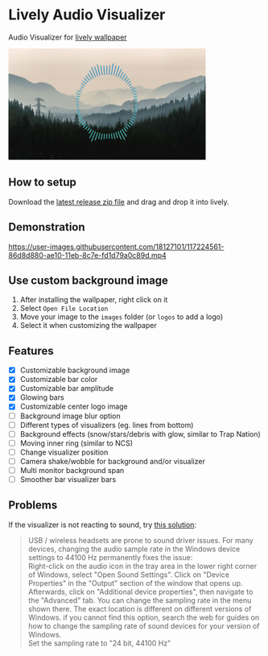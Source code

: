 # Lively Audio Visualizer

Audio Visualizer for [lively wallpaper](https://rocksdanister.github.io/lively/)

![Preview gif](preview.gif)

## How to setup

Download the [latest release zip file](https://github.com/elias123tre/Lively-Audio-Visualizer/releases/latest) and drag and drop it into lively.

## Demonstration

https://user-images.githubusercontent.com/18127101/117224561-86d8d880-ae10-11eb-8c7e-fd1d79a0c89d.mp4

## Use custom background image

1. After installing the wallpaper, right click on it
2. Select `Open File Location`
3. Move your image to the `images` folder (or `logos` to add a logo)
4. Select it when customizing the wallpaper

## Features

- [x] Customizable background image
- [x] Customizable bar color
- [x] Customizable bar amplitude
- [x] Glowing bars
- [x] Customizable center logo image
- [ ] Background image blur option
- [ ] Different types of visualizers (eg. lines from bottom)
- [ ] Background effects (snow/stars/debris with glow, similar to Trap Nation)
- [ ] Moving inner ring (similar to NCS)
- [ ] Change visualizer position
- [ ] Camera shake/wobble for background and/or visualizer
- [ ] Multi monitor background span
- [ ] Smoother bar visualizer bars

## Problems

If the visualizer is not reacting to sound, try [this solution](https://help.wallpaperengine.io/en/audio/intermittent.html):
> USB / wireless headsets are prone to sound driver issues. For many devices, changing the audio sample rate in the Windows device settings to 44100 Hz permanently fixes the issue:  
> Right-click on the audio icon in the tray area in the lower right corner of Windows, select "Open Sound Settings". Click on "Device Properties" in the "Output" section of the window that opens up. Afterwards, click on "Additional device properties", then navigate to the "Advanced" tab. You can change the sampling rate in the menu shown there. The exact location is different on different versions of Windows. if you cannot find this option, search the web for guides on how to change the sampling rate of sound devices for your version of Windows.  
> Set the sampling rate to "24 bit, 44100 Hz"
